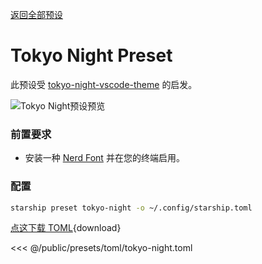 [返回全部预设](./#tokyo-night)

# Tokyo Night Preset

此预设受 [tokyo-night-vscode-theme](https://github.com/enkia/tokyo-night-vscode-theme) 的启发。

![Tokyo Night预设预览](/presets/img/tokyo-night.png)

### 前置要求

- 安装一种 [Nerd Font](https://www.nerdfonts.com/) 并在您的终端启用。

### 配置

```sh
starship preset tokyo-night -o ~/.config/starship.toml
```

[点这下载 TOML](/presets/toml/tokyo-night.toml){download}

<<< @/public/presets/toml/tokyo-night.toml
